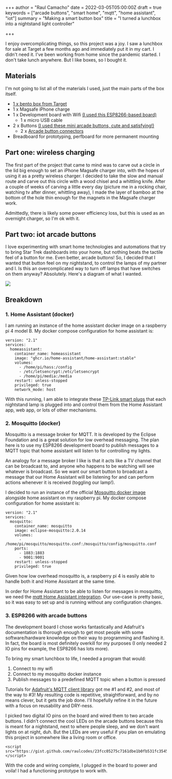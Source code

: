 +++
author = "Raul Camacho"
date = 2022-03-05T05:00:00Z
draft = true
keywords = ["arcade buttons", "smart home", "mqtt", "home assistant", "iot"]
summary = "Making a smart button box"
title = "I turned a lunchbox into a nightstand light controller"

+++
  
I enjoy overcomplicating things, so this project was a joy. I saw a lunchbox for sale at Target a few months ago and immediately put it in my cart. I didn't need it. I've been working from home since the pandemic started. I don't take lunch anywhere. But I like boxes, so I bought it.

## Materials

I'm not going to list all of the materials I used, just the main parts of the box itself.

* [1 x bento box from Target](https://www.target.com/p/bento-box-with-bamboo-lid-wise-green-threshold-8482/-/A-83084112#lnk=sametab)
* 1 x Magsafe iPhone charge
* 1 x Development board with Wifi [(I used this ESP8266-based board)](https://www.adafruit.com/product/2821)
  * 1 x micro USB cable
* 2 x Buttons [(I used these mini arcade buttons, cute and satisfying!)](https://www.adafruit.com/product/3429)
  * 2 x [Arcade button connectors](https://www.adafruit.com/product/1152)
* Breadboard for prototyping, perfboard for more permanent mounting

## Part one: wireless charging

The first part of the project that came to mind was to carve out a circle in the lid big enough to set an iPhone Magsafe charger into, with the hopes of using it as a pretty wireless charger. I decided to take the slow and manual route and carve out this circle with a wood chisel and a whittling knife. After a couple of weeks of carving a little every day (picture me in a rocking chair, watching tv after dinner, whittling away), I made the layer of bamboo at the bottom of the hole thin enough for the magnets in the Magsafe charger work.

Admittedly, there is likely some power efficiency loss, but this is used as an overnight charger, so I'm ok with it.

## Part two: iot arcade buttons

I love experimenting with smart home technologies and automations that try to bring Star Trek dashboards into your home, but nothing beats the tactile feel of a button for me. Even better, arcade buttons! So, I decided that I wanted that button feel on my nightstand, to control the lamps of my partner and I. Is this an overcomplicated way to turn off lamps that have switches on them anyway? Absolutely. Here's a diagram of what I wanted.

![](/uploads/lunchbox-iot.png)

## Breakdown

### 1. Home Assistant (docker)

I am running an instance of the home assistant docker image on a raspberry pi 4 model B. My docker compose configuration for home assistant is:

    version: "2.1"
    services:
      homeassistant:
        container_name: homeassistant
        image: "ghcr.io/home-assistant/home-assistant:stable"
        volumes:
          - /home/pi/hass:/config
          - /etc/letsencrypt:/etc/letsencrypt
          - /home/pi/media:/media
        restart: unless-stopped
        privileged: true
        network_mode: host

With this running, I am able to integrate these [TP-Link smart plugs](https://www.kasasmart.com/us/products/smart-plugs/kasa-smart-wifi-mini-plug-hs103) that each nightstand lamp is plugged into and control them from the Home Assistant app, web app, or lots of other mechanisms.

### 2. Mosquitto (docker)

Mosquitto is a message broker for MQTT. It is developed by the Eclipse Foundation and is a great solution for low overhead messaging. The plan here is to use my ESP8266 development board to publish messages to a MQTT topic that home assistant will listen to for controlling my lights.

An analogy for a message broker I like is that it acts like a TV channel that can be broadcast to, and anyone who happens to be watching will see whatever is broadcast. So we want our smart button to broadcast a message that our Home Assistant will be listening for and can perform actions whenever it is received (toggling our lamp!).

I decided to run an instance of the official [Mosquitto docker image](https://hub.docker.com/_/eclipse-mosquitto) alongside home assistant on my raspberry pi. My docker compose configuration for home assistant is:

    version: "2.1"
    services:
      mosquitto:
        container_name: mosquitto
        image: eclipse-mosquitto:2.0.14
        volumes:
          - /home/pi/mosquitto/mosquitto.conf:/mosquitto/config/mosquitto.conf
        ports:
          - 1883:1883
          - 9001:9001
        restart: unless-stopped
        privileged: true

Given how low overhead mosquitto is, a raspberry pi 4 is easily able to handle both it and Home Assistant at the same time.

In order for Home Assistant to be able to listen for messages in mosquitto, we need the [mqtt Home Assistant integration](https://www.home-assistant.io/integrations/mqtt/). Our use-case is pretty basic, so it was easy to set up and is running without any configuration changes.

### 3. ESP8266 with arcade buttons

The development board I chose works fantastically and Adafruit's documentation is thorough enough to get most people with some software/hardware knowledge on their way to programming and flashing it. In fact, the board is most definitely overkill for my purposes (I only needed 2 IO pins for example, the ESP8266 has lots more).

To bring my smart lunchbox to life, I needed a program that would:

1. Connect to my wifi
2. Connect to my mosquitto docker instance
3. Publish messages to a predefined MQTT topic when a button is pressed

Tutorials for [Adafruit's MQTT client library](https://github.com/adafruit/Adafruit_MQTT_Library) got me #1 and #2, and most of the way to #3! My resulting code is repetitive, straightforward, and by no means clever, but it gets the job done. I'll hopefully refine it in the future with a focus on reusability and DRY-ness.

I picked two digital IO pins on the board and wired them to two arcade buttons. I didn't connect the cool LEDs on the arcade buttons because this is meant for a nightstand, next to where people sleep, and we don't want lights on at night, duh. But the LEDs are very useful if you plan on emulating this project in somewhere like a living room or office.

    <script src="https://gist.github.com/raulcodes/23fcc05275c7161dbe1b0fb531fc3545.js"></script>

With the code and wiring complete, I plugged in the board to power and voila! I had a functioning prototype to work with.